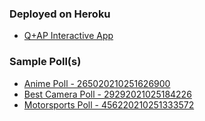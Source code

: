 ### Deployed on Heroku

* [Q+AP Interactive App](https://qap-interactive.herokuapp.com/)

### Sample Poll(s)

* [Anime Poll - 265020210251626900](https://qap-interactive.herokuapp.com/visualpoll/265020210251626900)
* [Best Camera Poll - 29292021025184226](https://qap-interactive.herokuapp.com/visualpoll/29292021025184226)
* [Motorsports Poll - 456220210251333572](https://qap-interactive.herokuapp.com/visualpoll/456220210251333572)
